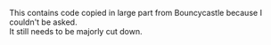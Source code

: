 This contains code copied in large part from Bouncycastle because I couldn't be asked.  
It still needs to be majorly cut down.
